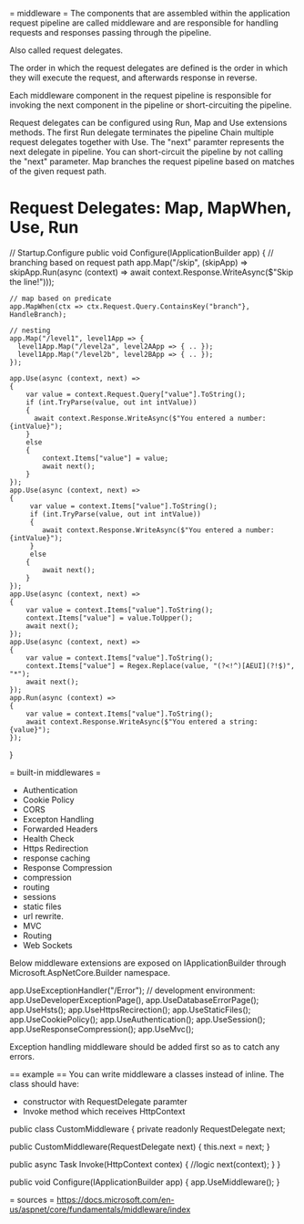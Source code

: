 = middleware =
The components that are assembled within the application request pipeline are called middleware and are responsible for handling requests and responses passing through the pipeline.

Also called request delegates.

The order in which the request delegates are defined is the order in which they will execute the request, and afterwards response in reverse.

Each middleware component in the request pipeline is responsible for invoking the next component in the pipeline or short-circuiting the pipeline.


Request delegates can be configured using Run, Map and Use extensions methods.
The first Run delegate terminates the pipeline
Chain multiple request delegates together with Use. The "next" paramter represents the next delegate in pipeline. You can short-circuit the pipeline by not calling the "next" parameter.
Map branches the request pipeline based on matches of the given request path.

# Request Delegates: Map, MapWhen, Use, Run
// Startup.Configure
public void Configure(IApplicationBuilder app)
{
    // branching based on request path
    app.Map("/skip", (skipApp) => skipApp.Run(async (context) =>
        await context.Response.WriteAsync($"Skip the line!")));

    // map based on predicate
    app.MapWhen(ctx => ctx.Request.Query.ContainsKey("branch"}, HandleBranch);

    // nesting
    app.Map("/level1", level1App => {
      level1App.Map("/level2a", level2AApp => { .. });
      level1App.Map("/level2b", level2BApp => { .. });
    });

    app.Use(async (context, next) =>
    {
        var value = context.Request.Query["value"].ToString();
        if (int.TryParse(value, out int intValue))
        {
          await context.Response.WriteAsync($"You entered a number: {intValue}");
        }
        else
        {
            context.Items["value"] = value;
            await next();
        }
    });
    app.Use(async (context, next) =>
    {
         var value = context.Items["value"].ToString();
         if (int.TryParse(value, out int intValue))
         {
            await context.Response.WriteAsync($"You entered a number: {intValue}");
         }
         else
        {
            await next();
        }
    });
    app.Use(async (context, next) =>
    {
        var value = context.Items["value"].ToString();
        context.Items["value"] = value.ToUpper();
        await next();
    });
    app.Use(async (context, next) =>
    {
        var value = context.Items["value"].ToString();
        context.Items["value"] = Regex.Replace(value, "(?<!^)[AEUI](?!$)", "*");
        await next();
    });
    app.Run(async (context) =>
    {
        var value = context.Items["value"].ToString();
        await context.Response.WriteAsync($"You entered a string: {value}");
    });
}

= built-in middlewares =
- Authentication
- Cookie Policy
- CORS
- Excepton Handling
- Forwarded Headers
- Health Check
- Https Redirection
- response caching
- Response Compression
- compression
- routing
- sessions
- static files
- url rewrite.
- MVC
- Routing
- Web Sockets

Below middleware extensions are exposed on IApplicationBuilder through Microsoft.AspNetCore.Builder namespace.

app.UseExceptionHandler("/Error"); // development environment: app.UseDeveloperExceptionPage(), app.UseDatabaseErrorPage();
app.UseHsts();
app.UseHttpsRecirection();
app.UseStaticFiles();
app.UseCookiePolicy();
app.UseAuthentication();
app.UseSession();
app.UseResponseCompression();
app.UseMvc();


Exception handling middleware should be added first so as to catch any errors.


== example ==
You can write middleware a classes instead of inline.
The class should have:
- constructor with RequestDelegate paramter
- Invoke method which receives HttpContext

public class CustomMiddleware
{
  private readonly RequestDelegate next;

  public CustomMiddleware(RequestDelegate next) {
    this.next = next;
  }

  public async Task Invoke(HttpContext contex) {
    //logic
    next(context);
  }
}


public void Configure(IApplicationBuilder app)
{
  app.UseMiddleware<CustomMiddleware>();
}


= sources =
https://docs.microsoft.com/en-us/aspnet/core/fundamentals/middleware/index
